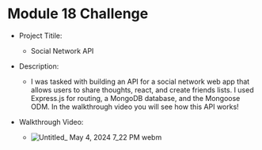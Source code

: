 # Module 18 Challenge

- Project Titile:
  - Social Network API

- Description:
  - I was tasked with building an API for a social network web app that allows users to share thoughts, react, and create friends lists. I used Express.js for routing, a MongoDB database, and the Mongoose ODM. In the walkthrough video you will see how this API works! 
 
- Walkthrough Video:
  - ![Untitled_ May 4, 2024 7_22 PM webm](https://github.com/jteleha/Social-Network-API/assets/149969076/9064f857-1ac7-43c7-8dc9-4625d7f25855)
